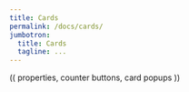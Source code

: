 ```yaml
---
title: Cards
permalink: /docs/cards/
jumbotron:
  title: Cards
  tagline: ...
---
```


(( properties, counter buttons, card popups ))